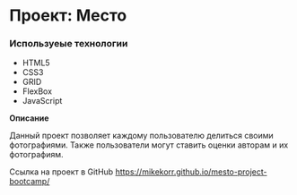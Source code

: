 # Проект: Место

### Используеые технологии

- HTML5
- CSS3
- GRID
- FlexBox
- JavaScript

**Описание**

Данный проект позволяет каждому пользователю делиться своими фотографиями. Также пользователи могут ставить оценки авторам и их фотографиям.

Ссылка на проект в GitHub https://mikekorr.github.io/mesto-project-bootcamp/
